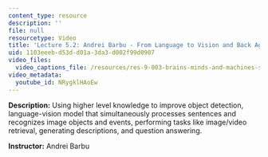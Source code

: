 ```yaml
---
content_type: resource
description: ''
file: null
resourcetype: Video
title: 'Lecture 5.2: Andrei Barbu - From Language to Vision and Back Again'
uid: 1103eeeb-d53d-d01a-3da3-d002f99d0907
video_files:
  video_captions_file: /resources/res-9-003-brains-minds-and-machines-summer-course-summer-2015/unit-5.-vision-and-language/lecture-5.2-andrei-barbu-from-language-to-vision-and-back-again/NRygklHAoEw.vtt
video_metadata:
  youtube_id: NRygklHAoEw
---
```


**Description:** Using higher level knowledge to improve object detection, language-vision model that simultaneously processes sentences and recognizes image objects and events, performing tasks like image/video retrieval, generating descriptions, and question answering.

**Instructor:** Andrei Barbu